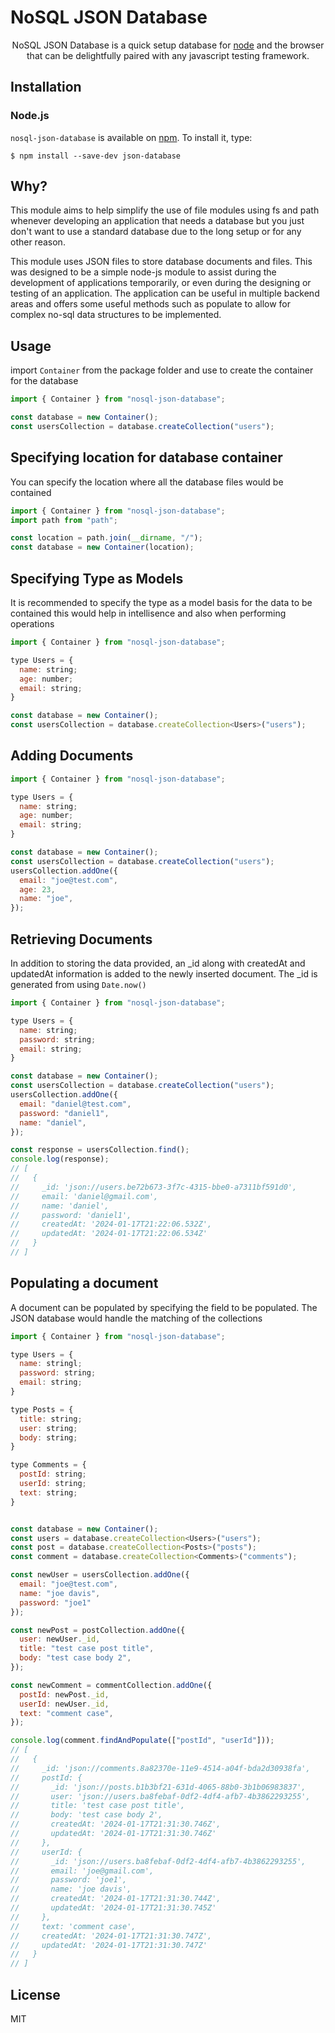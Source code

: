 # NoSQL JSON Database

<p align=center>
  NoSQL JSON Database is a quick setup database for <a href="http://nodejs.org">node</a> and the browser that can be delightfully paired with any javascript testing framework.
</p>

## Installation

### Node.js

`nosql-json-database` is available on [npm](http://npmjs.org). To install it, type:

    $ npm install --save-dev json-database

## Why?

This module aims to help simplify the use of file modules using fs and path whenever developing 
an application that needs a database but you just don't want to use a standard database due to the long setup or for any other reason.

This module uses JSON files to store database documents and files. This was designed to be 
a simple node-js module to assist during the development of applications temporarily, or even
during the designing or testing of an application. The application can be useful in multiple 
backend areas and offers some useful methods such as populate to allow for complex no-sql data 
structures to be implemented.

## Usage

import `Container` from the package folder and use to create the container for the database

```javascript
import { Container } from "nosql-json-database";

const database = new Container();
const usersCollection = database.createCollection("users");
```


## Specifying location for database container

You can specify the location where all the database files would be contained

```javascript
import { Container } from "nosql-json-database";
import path from "path";

const location = path.join(__dirname, "/");
const database = new Container(location);
```


## Specifying Type as Models

It is recommended to specify the type as a model basis for the data to be contained
this would help in intellisence and also when performing operations

```javascript
import { Container } from "nosql-json-database";

type Users = {
  name: string;
  age: number;
  email: string;
}

const database = new Container();
const usersCollection = database.createCollection<Users>("users");
```


## Adding Documents

```javascript
import { Container } from "nosql-json-database";

type Users = {
  name: string;
  age: number;
  email: string;
}

const database = new Container();
const usersCollection = database.createCollection("users");
usersCollection.addOne({
  email: "joe@test.com",
  age: 23,
  name: "joe",
});
```


## Retrieving Documents

In addition to storing the data provided, an _id along with createdAt and updatedAt information is
added to the newly inserted document.
The _id is generated from using `Date.now()`

```javascript
import { Container } from "nosql-json-database";

type Users = {
  name: string;
  password: string;
  email: string;
}

const database = new Container();
const usersCollection = database.createCollection("users");
usersCollection.addOne({
  email: "daniel@test.com",
  password: "daniel1",
  name: "daniel",
});

const response = usersCollection.find();
console.log(response);
// [
//   {
//     _id: 'json://users.be72b673-3f7c-4315-bbe0-a7311bf591d0',
//     email: 'daniel@gmail.com',
//     name: 'daniel',
//     password: 'daniel1',
//     createdAt: '2024-01-17T21:22:06.532Z',
//     updatedAt: '2024-01-17T21:22:06.534Z'
//   }
// ]
```

## Populating a document

A document can be populated by specifying the field to be populated. The JSON database would handle the matching of the collections

```javascript
import { Container } from "nosql-json-database";

type Users = {
  name: stringl;
  password: string;
  email: string;
}

type Posts = {
  title: string;
  user: string;
  body: string;
}

type Comments = {
  postId: string;
  userId: string;
  text: string;
}


const database = new Container();
const users = database.createCollection<Users>("users");
const post = database.createCollection<Posts>("posts");
const comment = database.createCollection<Comments>("comments");

const newUser = usersCollection.addOne({
  email: "joe@test.com",
  name: "joe davis",
  password: "joe1"
});

const newPost = postCollection.addOne({
  user: newUser._id,
  title: "test case post title",
  body: "test case body 2",
});

const newComment = commentCollection.addOne({
  postId: newPost._id,
  userId: newUser._id,
  text: "comment case",
});

console.log(comment.findAndPopulate(["postId", "userId"]));
// [
//   {
//     _id: 'json://comments.8a82370e-11e9-4514-a04f-bda2d30938fa',
//     postId: {
//       _id: 'json://posts.b1b3bf21-631d-4065-88b0-3b1b06983837',
//       user: 'json://users.ba8febaf-0df2-4df4-afb7-4b3862293255',
//       title: 'test case post title',
//       body: 'test case body 2',
//       createdAt: '2024-01-17T21:31:30.746Z',
//       updatedAt: '2024-01-17T21:31:30.746Z'
//     },
//     userId: {
//       _id: 'json://users.ba8febaf-0df2-4df4-afb7-4b3862293255',
//       email: 'joe@gmail.com',
//       password: 'joe1',
//       name: 'joe davis',
//       createdAt: '2024-01-17T21:31:30.744Z',
//       updatedAt: '2024-01-17T21:31:30.745Z'
//     },
//     text: 'comment case',
//     createdAt: '2024-01-17T21:31:30.747Z',
//     updatedAt: '2024-01-17T21:31:30.747Z'
//   }
// ]

```


## License

MIT

